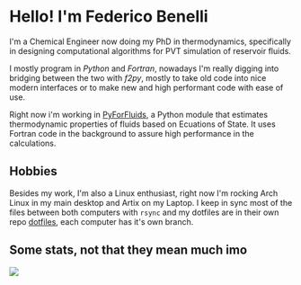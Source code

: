 # Hello! I'm Federico Benelli

I'm a Chemical Engineer now doing my PhD in thermodynamics, specifically
in designing computational algorithms for PVT simulation of reservoir fluids.

I mostly program in _Python_ and _Fortran_, nowadays I'm really digging into
bridging between the two with _f2py_, mostly to take old code into nice modern
interfaces or to make new and high performant code with ease of use.

Right now i'm working in [PyForFluids](https://www.github.com/fedebenelli/pyforfluids),
a Python module that estimates thermodynamic properties of fluids based on Ecuations of
State. It uses Fortran code in the background to assure high performance in the calculations.


## Hobbies

Besides my work, I'm also a Linux enthusiast, right now I'm rocking Arch Linux
in my main desktop and Artix on my Laptop. I keep in sync most of the files 
between both computers with `rsync` and my dotfiles are in their own repo 
[dotfiles](https://www.github.com/fedebenelli/dotfiles),
each computer has it's own branch.

## Some stats, not that they mean much imo

<img src="https://github-readme-stats.vercel.app/api?username=fedebenelli">
